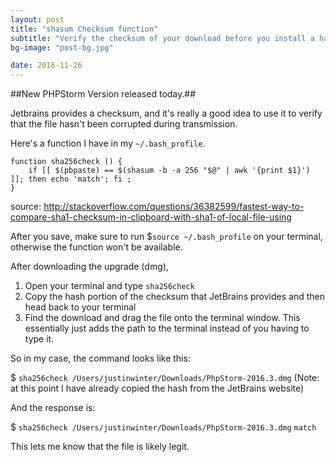 ```yaml
---
layout: post
title: "shasum Checksum function"
subtitle: "Verify the checksum of your download before you install a hacked or corrupt app"
bg-image: "post-bg.jpg"

date: 2016-11-26
---
```


##New PHPStorm Version released today.##

Jetbrains provides a checksum, and it's really a good idea to use it to verify that the file hasn't been corrupted during transmission.

Here's a function I have in my `~/.bash_profile`.

```
function sha256check () {
    if [[ $(pbpaste) == $(shasum -b -a 256 "$@" | awk '{print $1}') ]]; then echo 'match'; fi ;
}
```

source: http://stackoverflow.com/questions/36382599/fastest-way-to-compare-sha1-checksum-in-clipboard-with-sha1-of-local-file-using

After you save, make sure to run $`source ~/.bash_profile` on your terminal, otherwise the function won't be available.

After downloading the upgrade (dmg),

1. Open your terminal and type `sha256check `
2. Copy the hash portion of the checksum that JetBrains provides and then head back to your terminal
3. Find the download and drag the file onto the terminal window. This essentially just adds the path to the terminal instead of you having to type it. 

So in my case, the command looks like this:

$ `sha256check /Users/justinwinter/Downloads/PhpStorm-2016.3.dmg`
(Note: at this point I have already copied the hash from the JetBrains website)


And the response  is:

$ `sha256check /Users/justinwinter/Downloads/PhpStorm-2016.3.dmg`
`match`

This lets me know that the file is likely legit.






